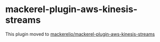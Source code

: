 mackerel-plugin-aws-kinesis-streams
=================================

This plugin moved to [mackerelio/mackerel-plugin-aws-kinesis-streams][url]

[url]: https://github.com/mackerelio/mackerel-plugin-aws-kinesis-streams
